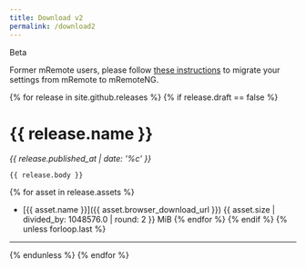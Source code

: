 ```yaml
---
title: Download v2
permalink: /download2
---
```


<div class='alert alert-warning'>Beta</div>

Former mRemote users, please follow [these instructions](https://github.com/mRemoteNG/mRemoteNG/wiki/mRemote-Settings-Migration) to migrate your settings from mRemote to mRemoteNG.

{% for release in site.github.releases %}
{% if release.draft == false %}
# {{ release.name }}
*{{ release.published_at | date: '%c' }}*

```
{{ release.body }}
```
{% for asset in release.assets %}
* [{{ asset.name }}]({{ asset.browser_download_url }}) <span class='badge' title='{{ asset.size }} bytes'>{{ asset.size | divided_by: 1048576.0 | round: 2 }} MiB</span>
{% endfor %}
{% endif %}
{% unless forloop.last %}
---
{% endunless %}
{% endfor %}